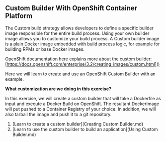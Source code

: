 ## Custom Builder With OpenShift Container Platform

The Custom build strategy allows developers to define a specific builder image responsible for the entire build process. Using your own builder image allows you to customize your build process. A Custom builder image is a plain Docker image embedded with build process logic, for example for building RPMs or base Docker images. 

OpenShift documentation here explains more about the custom builder: [https://docs.openshift.com/enterprise/3.2/creating_images/custom.html]()

Here we will learn to create and use an OpenShift Custom Builder with an example. 


**What customization are we doing in this exercise?** 

In this exercise, we will create a custom builder that will take a Dockerfile as input and execute a Docker Build on OpenShift. The resultant DockerImage will put pushed to a Container Registry of your choice. In addition, we will also tarball the image and push it to a git repository. 


1. [Learn to create a custom builder](Creating Custom Builder.md)
2. [Learn to use the custom builder to build an application](Using Custom Builder.md)





